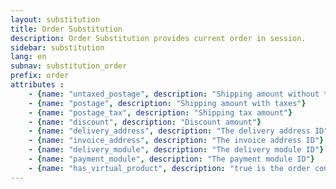 ```yaml
---
layout: substitution
title: Order Substitution
description: Order Substitution provides current order in session.
sidebar: substitution
lang: en
subnav: substitution_order
prefix: order
attributes :
    - {name: "untaxed_postage", description: "Shipping amount without taxes"}
    - {name: "postage", description: "Shipping amount with taxes"}
    - {name: "postage_tax", description: "Shipping tax amount"}
    - {name: "discount", description: "Discount amount"}
    - {name: "delivery_address", description: "The delivery address ID"}
    - {name: "invoice_address", description: "The invoice address ID"}
    - {name: "delivery_module", description: "The delivery module ID"}
    - {name: "payment_module", description: "The payment module ID"}
    - {name: "has_virtual_product", description: "true is the order contains virtual products, false otherwise"}
---
```

